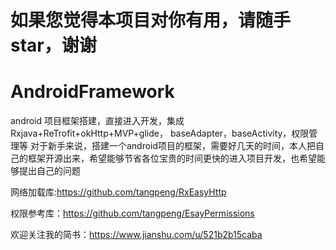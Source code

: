 
# 如果您觉得本项目对你有用，请随手star，谢谢

# AndroidFramework
android 项目框架搭建，直接进入开发，集成Rxjava+ReTrofit+okHttp+MVP+glide， baseAdapter，baseActivity，权限管理等
对于新手来说，搭建一个android项目的框架，需要好几天的时间，本人把自己的框架开源出来，希望能够节省各位宝贵的时间更快的进入项目开发，也希望能够提出自己的问题

网络加载库:https://github.com/tangpeng/RxEasyHttp

权限参考库：https://github.com/tangpeng/EsayPermissions

欢迎关注我的简书：https://www.jianshu.com/u/521b2b15caba
